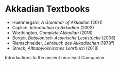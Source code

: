 # Akkadian Textbooks

- Huehnergard, *A Grammar of Akkadian* (2011)
- Caplice, *Introduction to Akkadian* (2002)
- Worthington, *Complete Akkadian* (2018)
- Borger, *Babylonisch-Assyrische Lesestücke* (2006)
- Riemschneider, *Lehrbuch des Akkadischen* (1978³)
- Streck, *Altbabylosnisches Lehrbuch* (2018)

Introductions to the ancient near east
Companion